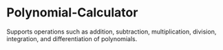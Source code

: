 # Polynomial-Calculator
Supports operations such as addition, subtraction, multiplication, division, integration, and differentiation of polynomials.
